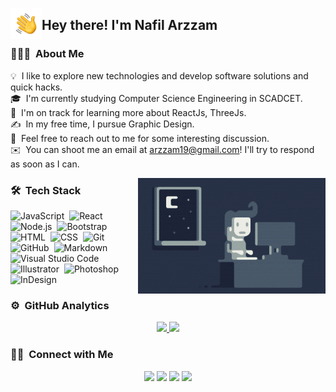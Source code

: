<img alt="Night Coding" src="./files/handwave.gif" width='50' align="left"/><h2>Hey there! I'm Nafil Arzzam</h2>

<!-- ## 👋 &nbsp;Hey there! I'm Nafil Arzzam -->

### 👨🏻‍💻 &nbsp;About Me

💡 &nbsp;I like to explore new technologies and develop software solutions and quick hacks.\
🎓 &nbsp;I'm currently studying Computer Science Engineering in SCADCET.\
🌱 &nbsp;I'm on track for learning more about ReactJs, ThreeJs.\
✍️ &nbsp;In my free time, I pursue Graphic Design.\
💬 &nbsp;Feel free to reach out to me for some interesting discussion.\
✉️ &nbsp;You can shoot me an email at arzzam19@gmail.com! I'll try to respond as soon as I can.

<img alt="Night Coding" src="./files/night-coding.gif" align="right"/>

### 🛠 &nbsp;Tech Stack

![JavaScript](https://img.shields.io/badge/-JavaScript-05122A?style=flat&logo=javascript)&nbsp;
![React](https://img.shields.io/badge/-React-05122A?style=flat&logo=react)&nbsp;
![Node.js](https://img.shields.io/badge/-Node.js-05122A?style=flat&logo=node.js)&nbsp;
![Bootstrap](https://img.shields.io/badge/-Bootstrap-05122A?style=flat&logo=bootstrap&logoColor=563D7C)\
![HTML](https://img.shields.io/badge/-HTML-05122A?style=flat&logo=HTML5)&nbsp;
![CSS](https://img.shields.io/badge/-CSS-05122A?style=flat&logo=CSS3&logoColor=1572B6)&nbsp;
![Git](https://img.shields.io/badge/-Git-05122A?style=flat&logo=git)&nbsp;
![GitHub](https://img.shields.io/badge/-GitHub-05122A?style=flat&logo=github)&nbsp;
![Markdown](https://img.shields.io/badge/-Markdown-05122A?style=flat&logo=markdown)\
![Visual Studio Code](https://img.shields.io/badge/-Visual%20Studio%20Code-05122A?style=flat&logo=visual-studio-code&logoColor=007ACC)&nbsp;
![Illustrator](https://img.shields.io/badge/-Illustrator-05122A?style=flat&logo=adobe-illustrator)&nbsp;
![Photoshop](https://img.shields.io/badge/-Photoshop-05122A?style=flat&logo=adobe-photoshop)&nbsp;
![InDesign](https://img.shields.io/badge/-InDesign-05122A?style=flat&logo=adobe-indesign)

### ⚙️ &nbsp;GitHub Analytics

<p align="center">
<a href="https://github.com/Arzzam">
  <img height="180em" src="https://github-readme-stats-eight-theta.vercel.app/api?username=Arzzam&show_icons=true&theme=algolia&include_all_commits=true&count_private=true"/>
  <img height="180em" src="https://github-readme-stats-eight-theta.vercel.app/api/top-langs/?username=Arzzam&layout=compact&langs_count=8&theme=algolia"/>
</a>
</p>

### 🤝🏻 &nbsp;Connect with Me

<p align="center">
<a href="https://linkedin.com/in/arzzam19"><img src="https://img.shields.io/badge/LinkedIn-0077B5?style=for-the-badge&logo=linkedin&logoColor=white"/></a>
<a href="mailto:arzzam19@gmail.com"><img src="https://img.shields.io/badge/Gmail-D14836?style=for-the-badge&logo=gmail&logoColor=white"/></a>
<a href="https://instagram.com/arz_zam"><img src="https://img.shields.io/badge/Instagram-E4405F?style=for-the-badge&logo=instagram&logoColor=white"/></a>
<a href="https://twitter.com/Arzzam19"><img src="https://img.shields.io/badge/Twitter-1DA1F2?style=for-the-badge&logo=twitter&logoColor=white"/></a>
</p>
